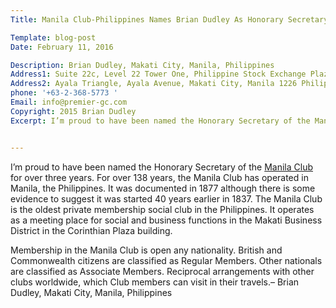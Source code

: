 ```yaml
---
Title: Manila Club-Philippines Names Brian Dudley As Honorary Secretary

Template: blog-post
Date: February 11, 2016

Description: Brian Dudley, Makati City, Manila, Philippines
Address1: Suite 22c, Level 22 Tower One, Philippine Stock Exchange Plaza
Address2: Ayala Triangle, Ayala Avenue, Makati City, Manila 1226 Philippines 
phone: '+63-2-368-5773 '
Email: info@premier-gc.com
Copyright: 2015 Brian Dudley
Excerpt: I’m proud to have been named the Honorary Secretary of the Manila Club for over three years. For over 138 years, the Manila Club has operated in Manila, the Philippines. It was documented in 1877 although there is some evidence to suggest it was started 40 years earlier in 1837. The Manila Club is the 


---
```


I’m proud to have been named the Honorary Secretary of the <a href="http://www.manilaclub.org.ph/">Manila Club </a> for over three years. For over 138 years, the Manila Club has operated in Manila, the Philippines. It was documented in 1877 although there is some evidence to suggest it was started 40 years earlier in 1837. The Manila Club is the oldest private membership social club in the Philippines. It operates as a meeting place for social and business functions in the Makati Business District in the Corinthian Plaza building.

Membership in the Manila Club is open any nationality. British and Commonwealth citizens are classified as Regular Members. Other nationals are classified as Associate Members. Reciprocal arrangements with other clubs worldwide, which Club members can visit in their travels.– Brian Dudley, Makati City, Manila, Philippines


